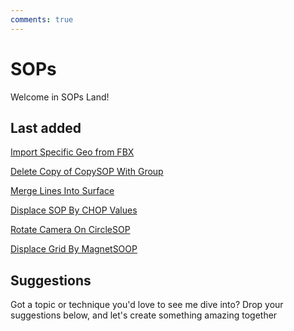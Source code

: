 ```yaml
---
comments: true
--- 
```

# SOPs

Welcome in SOPs Land!

## Last added

[Import Specific Geo from FBX](ImportSpecificGeoFromFBX.md)

[Delete Copy of CopySOP With Group](DeleteCopyWithGroup.md)

[Merge Lines Into Surface](MergeLinesIntoSurface.md)

[Displace SOP By CHOP Values](DisplaceSOPByCHOPValues.md)

[Rotate Camera On CircleSOP](RotateCameraOnCirlceSOP.md)

[Displace Grid By MagnetSOOP](DisplaceGridMagnetSOP.md)


## Suggestions
Got a topic or technique you'd love to see me dive into? Drop your suggestions below, and let's create something amazing together
